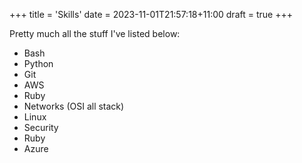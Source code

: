 +++
title = 'Skills'
date = 2023-11-01T21:57:18+11:00
draft = true
+++

Pretty much all the stuff I've listed below:

- Bash
- Python
- Git
- AWS
- Ruby
- Networks (OSI all stack)
- Linux
- Security
- Ruby
- Azure

